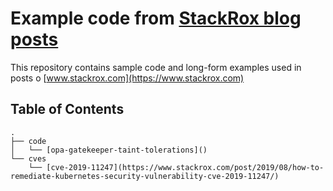 # Example code from [StackRox blog posts](https://www.stackrox.com/post/)

This repository contains sample code and long-form examples used in posts o
[www.stackrox.com](https://www.stackrox.com)

## Table of Contents

```
.
├── code
│   └── [opa-gatekeeper-taint-tolerations]()
└── cves
    └── [cve-2019-11247](https://www.stackrox.com/post/2019/08/how-to-remediate-kubernetes-security-vulnerability-cve-2019-11247/)
```
